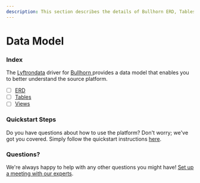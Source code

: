```yaml
---
description: This section describes the details of Bullhorn ERD, Tables, and Views.
---
```


# Data Model

### Index

The  [Lyftrondata](https://www.lyftrondata.com/) driver for [Bullhorn](https://www.lyftrondata.com/integration/bullhorn/)[ ](https://www.lyftrondata.com/integration/bullhorn/)provides a data model that enables you to better understand the source platform.

* [ ] [ERD](../../../sales-analytics/bullhorn/data-model/erd.md)
* [ ] [Tables](../../../sales-analytics/bullhorn/data-model/tables.md)
* [ ] [Views](../../../sales-analytics/bullhorn/data-model/views.md)

### Quickstart Steps

Do you have questions about how to use the platform? Don't worry; we've got you covered. Simply follow the quickstart instructions [here](../../../../quickstart-steps.md).

### Questions? <a href="#questions" id="questions"></a>

We're always happy to help with any other questions you might have! [Set up a meeting with our experts](https://www.lyftrondata.com/book-a-meeting/).

